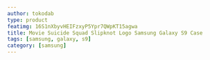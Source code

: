 ```yaml
---
author: tokodab
type: product
featimg: 16S1nXbyvHEIFzxyP5Ypr7QWpKT15agwa
title: Movie Suicide Squad Slipknot Logo Samsung Galaxy S9 Case
tags: [samsung, galaxy, s9]
category: [samsung]
---
```

